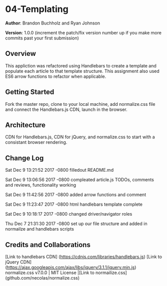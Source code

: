 # 04-Templating

**Author**: Brandon Buchholz and Ryan Johnson

**Version**: 1.0.0 (increment the patch/fix version number up if you make more commits past your first submission)

## Overview
<!-- Provide a high level overview of what this application is and why you are building it, beyond the fact that it's an assignment for a Code Fellows 301 class. (i.e. What's your problem domain?) -->
This appliction was refactored using Handlebars to create a template and populate each article to that template structure. This assignment also used ES6 arrow functions to refactor when applicable.

## Getting Started
<!-- What are the steps that a user must take in order to build this app on their own machine and get it running? -->
Fork the master repo, clone to your local machine, add normalize.css file and connect the Handlebars.js CDN, launch in the browser.

## Architecture
<!-- Provide a detailed description of the application design. What technologies (languages, libraries, etc) you're using, and any other relevant design information. -->
CDN for Handlebars.js, CDN for jQuery, and normalize.css to start with a consistant browser rendering.

## Change Log
<!-- Use this are to document the iterative changes made to your application as each feature is successfully implemented. Use time stamps. Here's an examples: -->
Sat Dec 9 13:21:52 2017 -0800  filledout README.md

Sat Dec 9 13:06:56 2017 -0800  compleated article.js TODOs, comments and reviews, functionality working

Sat Dec 9 11:42:56 2017 -0800  added arrow functions and comment

Sat Dec 9 11:23:47 2017 -0800  html handlebars template complete

Sat Dec 9 10:18:17 2017 -0800  changed driver/navigator roles

Thu Dec 7 21:31:30 2017 -0800  set up our file structure and added in normailze and handlebars scripts

## Credits and Collaborations
<!-- Give credit (and a link) to other people or resources that helped you build this application. -->
[Link to handlebars CDN] (https://cdnjs.com/libraries/handlebars.js)
[Link to jQuery CDN] (https://ajax.googleapis.com/ajax/libs/jquery/3.1.1/jquery.min.js)
normalize.css v7.0.0 | MIT License |[Link to normailize.css] (github.com/necolas/normalize.css)

